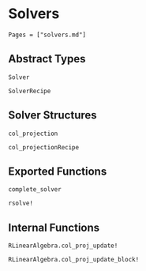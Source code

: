 # Solvers  
```@contents
Pages = ["solvers.md"]
```

## Abstract Types
```@docs
Solver

SolverRecipe
```

## Solver Structures
```@docs
col_projection

col_projectionRecipe
```

## Exported Functions
```@docs
complete_solver

rsolve!
```

## Internal Functions
```@docs
RLinearAlgebra.col_proj_update!

RLinearAlgebra.col_proj_update_block!
```